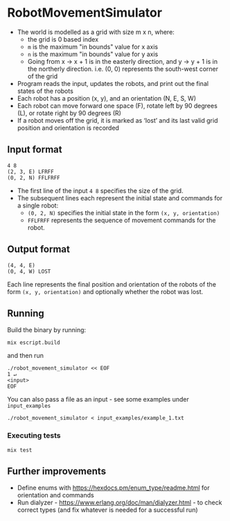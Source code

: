 # RobotMovementSimulator

- The world is modelled as a grid with size m x n, where:
  - the grid is 0 based index
  - `m` is the maximum "in bounds" value for x axis
  - `n` is the maximum "in bounds" value for y axis
  - Going from x -> x + 1 is in the easterly direction, and y -> y + 1 is in the northerly
    direction. i.e. (0, 0) represents the south-west corner of the grid
- Program reads the input, updates the robots, and print out the final states
of the robots
- Each robot has a position (x, y), and an orientation (N, E, S, W)
- Each robot can move forward one space (F), rotate left by 90 degrees (L), or rotate
right by 90 degrees (R)
- If a robot moves off the grid, it is marked as ‘lost’ and its last valid grid position and
orientation is recorded



## Input format

```text
4 8
(2, 3, E) LFRFF
(0, 2, N) FFLFRFF
```
- The first line of the input `4 8` specifies the size of the grid. 
- The subsequent lines each represent the initial state and commands for a single robot: 
  - `(0, 2, N)` specifies the initial state in the form `(x, y, orientation)`
  - `FFLFRFF` represents the sequence of movement commands for the robot.

## Output format
```text
(4, 4, E)
(0, 4, W) LOST
```
Each line represents the final position and orientation of the robots of the form 
`(x, y, orientation)` and optionally whether the robot was lost.

## Running
Build the binary by running: 
```shell
mix escript.build
```
and then run
```shell
./robot_movement_simulator << EOF                                                                                                                              1 ↵
<input>
EOF
```

You can also pass a file as an input - see some examples under `input_examples`
```shell
./robot_movement_simulator < input_examples/example_1.txt
```

### Executing tests
`mix test`

## Further improvements
- Define enums with https://hexdocs.pm/enum_type/readme.html 
  for orientation and commands
- Run dialyzer - https://www.erlang.org/doc/man/dialyzer.html - to check correct
  types (and fix whatever is needed for a successful run)

